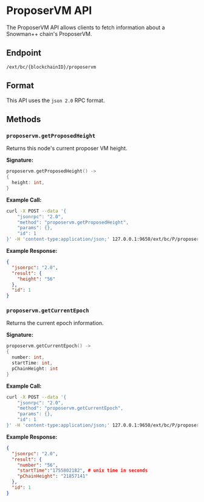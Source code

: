 # ProposerVM API

The ProposerVM API allows clients to fetch information about a Snowman++ chain's ProposerVM.

## Endpoint

```text
/ext/bc/{blockchainID}/proposervm
```

## Format

This API uses the `json 2.0` RPC format.

## Methods

### `proposervm.getProposedHeight`

Returns this node's current proposer VM height.

**Signature:**

```go
proposervm.getProposedHeight() ->
{
  height: int,
}
```

**Example Call:**

```sh
curl -X POST --data '{
    "jsonrpc": "2.0",
    "method": "proposervm.getProposedHeight",
    "params": {},
    "id": 1
}' -H 'content-type:application/json;' 127.0.0.1:9650/ext/bc/P/proposervm
```

**Example Response:**

```json
{
  "jsonrpc": "2.0",
  "result": {
    "height": "56"
  },
  "id": 1
}
```

### `proposervm.getCurrentEpoch`

Returns the current epoch information.

**Signature:**

```go
proposervm.getCurrentEpoch() ->
{
  number: int,
  startTime: int,
  pChainHeight: int
}
```

**Example Call:**

```sh
curl -X POST --data '{
    "jsonrpc": "2.0",
    "method": "proposervm.getCurrentEpoch",
    "params": {},
    "id": 1
}' -H 'content-type:application/json;' 127.0.0.1:9650/ext/bc/P/proposervm
```

**Example Response:**

```json
{
  "jsonrpc": "2.0",
  "result": {
    "number": "56",
    "startTime":"1755802182", # unix time in seconds
    "pChainHeight": "21857141"
  },
  "id": 1
}
```
